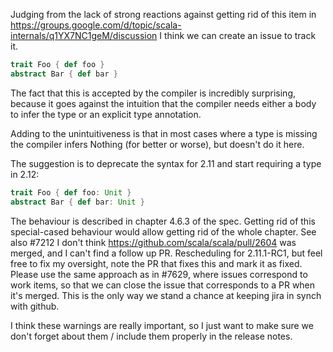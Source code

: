 Judging from the lack of strong reactions against getting rid of this item in https://groups.google.com/d/topic/scala-internals/q1YX7NC1geM/discussion I think we can create an issue to track it.

```scala
trait Foo { def foo }
abstract Bar { def bar }
```

The fact that this is accepted by the compiler is incredibly surprising, because it goes against the intuition that the compiler needs either a body to infer the type or an explicit type annotation.

Adding to the unintuitiveness is that in most cases where a type is missing the compiler infers Nothing (for better or worse), but doesn't do it here.

The suggestion is to deprecate the syntax for 2.11 and start requiring a type in 2.12:

```scala
trait Foo { def foo: Unit }
abstract Bar { def bar: Unit }
```

The behaviour is described in chapter 4.6.3 of the spec. Getting rid of this special-cased behaviour would allow getting rid of the whole chapter.
See also #7212
I don't think https://github.com/scala/scala/pull/2604 was merged, and I can't find a follow up PR.
Rescheduling for 2.11.1-RC1, but feel free to fix my oversight, note the PR that fixes this and mark it as fixed.
Please use the same approach as in #7629,  where issues correspond to work items, so that we can close the issue that corresponds to a PR when it's merged. This is the only way we stand a chance at keeping jira in synch with github.

I think these warnings are really important, so I just want to make sure we don't forget about them / include them properly in the release notes.
